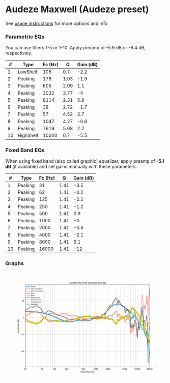 # Audeze Maxwell (Audeze preset)
See [usage instructions](https://github.com/jaakkopasanen/AutoEq#usage) for more options and info.

### Parametric EQs
You can use filters 1-5 or 1-10. Apply preamp of -5.9 dB or -6.4 dB, respectively.

|   # | Type      |   Fc (Hz) |    Q |   Gain (dB) |
|-----|-----------|-----------|------|-------------|
|   1 | LowShelf  |       105 | 0.7  |        -2.2 |
|   2 | Peaking   |       178 | 1.03 |        -1.9 |
|   3 | Peaking   |       605 | 2.09 |         1.1 |
|   4 | Peaking   |      3032 | 3.77 |        -4   |
|   5 | Peaking   |      8114 | 2.31 |         5.9 |
|   6 | Peaking   |        38 | 2.72 |        -1.7 |
|   7 | Peaking   |        57 | 4.52 |         2.7 |
|   8 | Peaking   |      1047 | 4.27 |        -0.6 |
|   9 | Peaking   |      7619 | 5.68 |         2.2 |
|  10 | HighShelf |     10000 | 0.7  |        -5.5 |

### Fixed Band EQs
When using fixed band (also called graphic) equalizer, apply preamp of **-5.1 dB** (if available) and set gains manually with these parameters.

|   # | Type    |   Fc (Hz) |    Q |   Gain (dB) |
|-----|---------|-----------|------|-------------|
|   1 | Peaking |        31 | 1.41 |        -3.5 |
|   2 | Peaking |        62 | 1.41 |        -0.2 |
|   3 | Peaking |       125 | 1.41 |        -2.1 |
|   4 | Peaking |       250 | 1.41 |        -1.2 |
|   5 | Peaking |       500 | 1.41 |         0.9 |
|   6 | Peaking |      1000 | 1.41 |        -0   |
|   7 | Peaking |      2000 | 1.41 |        -0.6 |
|   8 | Peaking |      4000 | 1.41 |        -2.1 |
|   9 | Peaking |      8000 | 1.41 |         6.1 |
|  10 | Peaking |     16000 | 1.41 |       -12   |

### Graphs
![](./Audeze%20Maxwell%20(Audeze%20preset).png)
